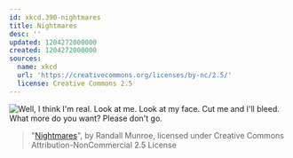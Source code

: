 ```yaml
---
id: xkcd.390-nightmares
title: Nightmares
desc: ''
updated: 1204272000000
created: 1204272000000
sources:
  name: xkcd
  url: 'https://creativecommons.org/licenses/by-nc/2.5/'
  license: Creative Commons 2.5
---
```

![Well, *I* think I'm real.  Look at me.  Look at my face.  Cut me and I'll bleed.  What more do you want?  Please don't go.](https://imgs.xkcd.com/comics/nightmares.png)
> "[Nightmares](https://xkcd.com/390/)", by Randall Munroe, licensed under Creative Commons Attribution-NonCommercial 2.5 License
